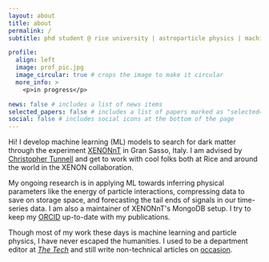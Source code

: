 ```yaml
---
layout: about
title: about
permalink: /
subtitle: phd student @ rice university | astroparticle physics | machine learning

profile:
  align: left
  image: prof_pic.jpg
  image_circular: true # crops the image to make it circular
  more_info: >
    <p>in progress</p>

news: false # includes a list of news items
selected_papers: false # includes a list of papers marked as "selected={true}"
social: false # includes social icons at the bottom of the page
---
```


Hi! I develop machine learning (ML) models to search for dark matter through the experiment [XENONnT](https://xenonexperiment.org/) in Gran Sasso, Italy. I am advised by [Christopher Tunnell](https://profiles.rice.edu/faculty/christopher-tunnell) and get to work with cool folks both at Rice and around the world in the XENON collaboration.

My ongoing research is in applying ML towards inferring physical parameters like the energy of particle interactions, compressing data to save on storage space, and forecasting the tail ends of signals in our time-series data. I am also a maintainer of XENONnT's MongoDB setup. I try to keep my [ORCID](https://orcid.org/my-orcid?orcid=0000-0001-6655-3685) up-to-date with my publications. 

Though most of my work these days is machine learning and particle physics, I have never escaped the humanities. I used to be a department editor at [*The Tech*](https://thetech.com/authors/ivy-li) and still write non-technical articles on [occasion](https://www.ricethresher.org/staff/ivy-li). 
